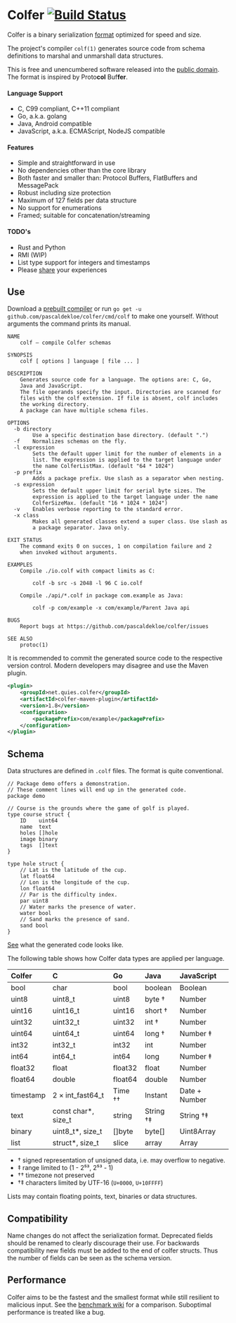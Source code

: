 # Colfer [![Build Status](https://travis-ci.org/pascaldekloe/colfer.svg?branch=master)](https://travis-ci.org/pascaldekloe/colfer)

Colfer is a binary serialization [format](https://github.com/pascaldekloe/colfer/wiki/Spec)
optimized for speed and size.

The project's compiler `colf(1)` generates source code from schema definitions
to marshal and unmarshall data structures.

This is free and unencumbered software released into the
[public domain](http://creativecommons.org/publicdomain/zero/1.0).
The format is inspired by Proto**col** Buf**fer**.


#### Language Support

* C, C99 compliant, C++11 compliant
* Go, a.k.a. golang
* Java, Android compatible
* JavaScript, a.k.a. ECMAScript, NodeJS compatible

#### Features

* Simple and straightforward in use
* No dependencies other than the core library
* Both faster and smaller than: Protocol Buffers, FlatBuffers and MessagePack
* Robust including size protection
* Maximum of 127 fields per data structure
* No support for enumerations
* Framed; suitable for concatenation/streaming

#### TODO's

* Rust and Python
* RMI (WIP)
* List type support for integers and timestamps
* Please [share](https://github.com/pascaldekloe/colfer/wiki/Users#production-use) your experiences



## Use

Download a [prebuilt compiler](https://github.com/pascaldekloe/colfer/releases)
or run `go get -u github.com/pascaldekloe/colfer/cmd/colf` to make one yourself.
Without arguments the command prints its manual.

```
NAME
	colf — compile Colfer schemas

SYNOPSIS
	colf [ options ] language [ file ... ]

DESCRIPTION
	Generates source code for a language. The options are: C, Go,
	Java and JavaScript.
	The file operands specify the input. Directories are scanned for
	files with the colf extension. If file is absent, colf includes
	the working directory.
	A package can have multiple schema files.

OPTIONS
  -b directory
    	Use a specific destination base directory. (default ".")
  -f	Normalizes schemas on the fly.
  -l expression
    	Sets the default upper limit for the number of elements in a
    	list. The expression is applied to the target language under
    	the name ColferListMax. (default "64 * 1024")
  -p prefix
    	Adds a package prefix. Use slash as a separator when nesting.
  -s expression
    	Sets the default upper limit for serial byte sizes. The
    	expression is applied to the target language under the name
    	ColferSizeMax. (default "16 * 1024 * 1024")
  -v	Enables verbose reporting to the standard error.
  -x class
    	Makes all generated classes extend a super class. Use slash as
    	a package separator. Java only.

EXIT STATUS
	The command exits 0 on succes, 1 on compilation failure and 2
	when invoked without arguments.

EXAMPLES
	Compile ./io.colf with compact limits as C:

		colf -b src -s 2048 -l 96 C io.colf

	Compile ./api/*.colf in package com.example as Java:

		colf -p com/example -x com/example/Parent Java api

BUGS
	Report bugs at https://github.com/pascaldekloe/colfer/issues

SEE ALSO
	protoc(1)
```


It is recommended to commit the generated source code to the respective version
control. Modern developers may disagree and use the Maven plugin.

```xml
<plugin>
	<groupId>net.quies.colfer</groupId>
	<artifactId>colfer-maven-plugin</artifactId>
	<version>1.8</version>
	<configuration>
		<packagePrefix>com/example</packagePrefix>
	</configuration>
</plugin>
```



## Schema

Data structures are defined in `.colf` files. The format is quite conventional.

```
// Package demo offers a demonstration.
// These comment lines will end up in the generated code.
package demo

// Course is the grounds where the game of golf is played.
type course struct {
	ID    uint64
	name  text
	holes []hole
	image binary
	tags  []text
}

type hole struct {
	// Lat is the latitude of the cup.
	lat float64
	// Lon is the longitude of the cup.
	lon float64
	// Par is the difficulty index.
	par uint8
	// Water marks the presence of water.
	water bool
	// Sand marks the presence of sand.
	sand bool
}
```

[See](https://gist.github.com/pascaldekloe/f5f15729cceefe430c9858d58e0dd1a3)
what the generated code looks like.

The following table shows how Colfer data types are applied per language.

| Colfer	| C		| Go		| Java		| JavaScript	|
|:--------------|:--------------|:--------------|:--------------|:--------------|
| bool		| char		| bool		| boolean	| Boolean	|
| uint8		| uint8_t	| uint8		| byte †	| Number	|
| uint16	| uint16_t	| uint16	| short †	| Number	|
| uint32	| uint32_t	| uint32	| int †		| Number	|
| uint64	| uint64_t	| uint64	| long †	| Number ‡	|
| int32		| int32_t	| int32		| int		| Number	|
| int64		| int64_t	| int64		| long		| Number ‡	|
| float32	| float		| float32	| float		| Number	|
| float64	| double	| float64	| double	| Number	|
| timestamp	| 2 × int_fast64_t	| Time ††	| Instant	| Date + Number	|
| text		| const char*, size_t	| string	| String †‡	| String †‡	|
| binary	| uint8_t*, size_t	| []byte	| byte[]	| Uint8Array	|
| list		| struct*, size_t	| slice	| array		| Array		|

* † signed representation of unsigned data, i.e. may overflow to negative.
* ‡ range limited to (1 - 2⁵³, 2⁵³ - 1)
* †† timezone not preserved
* †‡ characters limited by UTF-16 (`U+0000`, `U+10FFFF`)

Lists may contain floating points, text, binaries or data structures.



## Compatibility

Name changes do not affect the serialization format. Deprecated fields should be
renamed to clearly discourage their use. For backwards compatibility new fields
must be added to the end of colfer structs. Thus the number of fields can be
seen as the schema version.



## Performance

Colfer aims to be the fastest and the smallest format while still resilient to malicious input. See the [benchmark wiki](https://github.com/pascaldekloe/colfer/wiki/Benchmark) for a comparison.
Suboptimal performance is treated like a bug.
